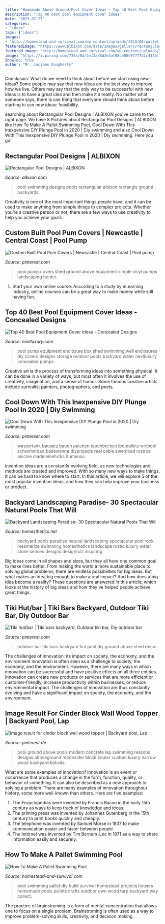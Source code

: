 ```yaml
---
title: "Homemade Above Ground Pool Cover Ideas ~ Top 40 Best Pool Equipment Cover Ideas"
description: "Top 40 best pool equipment cover ideas"
date: "2023-07-27"
categories:
- "ideas"
tags: ["ideas"]
images:
- "http://homestead-and-survival.com/wp-content/uploads/2015/08/pallet-swimming-pool.jpg"
featuredImage: "https://www.albixon.com/data/images/gallery/rectangular_pool_designs/rectangular-pool-view.jpg"
featured_image: "http://homestead-and-survival.com/wp-content/uploads/2015/08/pallet-swimming-pool.jpg"
image: "https://i.pinimg.com/736x/8d/3e/3a/8d3e3af08ce08e97777d2c41fbf1b039.jpg"
ShowToc: true
author: "Mr. Luciano Daugherty"
---
```



Conclusion: What do we need to think about before we start using new ideas?
Some people may say that new ideas are the best way to improve how we live. Others may say that the only way to be successful with new ideas is to have a great idea and then make it a reality. No matter what someone says, there is one thing that everyone should think about before starting to use new ideas: feasibility.

	

		
searching about Rectangular Pool Designs | ALBIXON you've came to the right page. We have 8 Pictures about Rectangular Pool Designs | ALBIXON like How To Make A Pallet Swimming Pool, Cool Down With This Inexpensive DIY Plunge Pool in 2020 | Diy swimming and also Cool Down With This Inexpensive DIY Plunge Pool in 2020 | Diy swimming. Here you go:
		
    
## Rectangular Pool Designs | ALBIXON

<img loading=lazy src="https://www.albixon.com/data/images/gallery/rectangular_pool_designs/rectangular-pool-view.jpg" onerror="this.onerror=null;this.src='https://tse3.mm.bing.net/th?id=OIP.SqoiY7oopofYSPB4UgZvHQHaFn&amp;pid=15.1';" alt="Rectangular Pool Designs | ALBIXON">

_Source: albixon.com_

>pool swimming designs pools rectangular albixon rectangle ground backyards. 

	

Creativity is one of the most important things people have, and it can be used to make anything from simple things to complex projects. Whether you’re a creative person or not, there are a few ways to use creativity to help you achieve your goals.

    
## Custom Built Pool Pum Covers | Newcastle | Central Coast | Pool Pump

<img loading=lazy src="https://i.pinimg.com/736x/96/10/f0/9610f0cb942e9dcc4586e75d586186c8.jpg" onerror="this.onerror=null;this.src='https://tse4.mm.bing.net/th?id=OIP.A8MUyeA178lY8nCVnnh9fAAAAA&amp;pid=15.1';" alt="Custom Built Pool Pum Covers | Newcastle | Central Coast | Pool pump">

_Source: pinterest.com_

>pool pump covers shed ground above equipment simple vinyl pumps landscaping hunter. 

	

1. Start your own online course: According to a study by eLearning Industry, online courses can be a great way to make money while still having fun.

    
## Top 40 Best Pool Equipment Cover Ideas - Concealed Designs

<img loading=lazy src="http://nextluxury.com/wp-content/uploads/pool-equipment-enclosure.jpg" onerror="this.onerror=null;this.src='https://tse1.mm.bing.net/th?id=OIP.iJ1DXzrTtBsYuGW2QidvTAHaFk&amp;pid=15.1';" alt="Top 40 Best Pool Equipment Cover Ideas - Concealed Designs">

_Source: nextluxury.com_

>pool pump equipment enclosure box shed swimming well enclosures diy covers designs storage outdoor pools backyard water nextluxury concealed pumps. 

	

Creative art is the process of transforming ideas into something physical. It can be done in a variety of ways, but most often it involves the use of creativity, imagination, and a sense of humor. Some famous creative artists include surrealist painters, photographers, and poets.

    
## Cool Down With This Inexpensive DIY Plunge Pool In 2020 | Diy Swimming

<img loading=lazy src="https://i.pinimg.com/736x/8a/99/74/8a9974237f4c09d2cf030ff524729c81.jpg" onerror="this.onerror=null;this.src='https://tse4.mm.bing.net/th?id=OIP.lxB-nzpkeOvKLNlWU-CKiQAAAA&amp;pid=15.1';" alt="Cool Down With This Inexpensive DIY Plunge Pool in 2020 | Diy swimming">

_Source: pinterest.com_

>wassertank bausatz bauen paletten tauchbecken ibc pallets wirlpool schwimmbad badewanne diyprojects reel cable zwembad rostros piscine madeleinehicks humanos. 

	

invention ideas are a constantly evolving field, as new technologies and methods are created and improved. With so many new ways to make things, it can be hard to know where to start. In this article, we will explore 5 of the most popular invention ideas, and how they can help improve your business or product.

    
## Backyard Landscaping Paradise- 30 Spectacular Natural Pools That Will

<img loading=lazy src="https://cdn.homesthetics.net/wp-content/uploads/2014/05/Backyard-Landscaping-Paradise-30-Spectacular-Natural-Pools-That-Will-Mesmerize-You-homesthetics-18.jpg" onerror="this.onerror=null;this.src='https://tse3.mm.bing.net/th?id=OIP._fv3ooIv4fTKUeRhatX66gHaFr&amp;pid=15.1';" alt="Backyard Landscaping Paradise- 30 Spectacular Natural Pools That Will">

_Source: homesthetics.net_

>backyard pools paradise natural landscaping spectacular pool rock mesmerize swimming homesthetics landscape rustic luxury water stone senses designs designrulz inspiring. 

	

Big ideas come in all shapes and sizes, but they all have one common goal: to make lives better. From making the world a more sustainable place to solving global problems, there are endless possibilities for big ideas. But what makes an idea big enough to make a real impact? And how does a big idea become a reality? These questions are answered in this article, which looks at the history of big ideas and how they've helped people achieve great things.

    
## Tiki Hut/bar | Tiki Bars Backyard, Outdoor Tiki Bar, Diy Outdoor Bar

<img loading=lazy src="https://i.pinimg.com/736x/cd/25/e8/cd25e813021e315206905d9cc93c9f3a--outdoor-bars-outdoor-ideas.jpg" onerror="this.onerror=null;this.src='https://tse3.mm.bing.net/th?id=OIP.XhIje9QLzeXGe4TsKLmnngHaJ4&amp;pid=15.1';" alt="Tiki hut/bar | Tiki bars backyard, Outdoor tiki bar, Diy outdoor bar">

_Source: pinterest.com_

>outdoor bar tiki bars backyard hut pool diy ground above shed decor. 

	

The challenges of innovation: its impact on society, the economy, and the environment
Innovation is often seen as a challenge to society, the economy, and the environment. However, there are many ways in which innovation can be successful and have positive effects on all three entities. Innovation can create new products or services that are more efficient or customer-friendly, increase productivity within businesses, or reduce environmental impact. The challenges of innovation are thus constantly evolving and have a significant impact on society, the economy, and the environment.

    
## Image Result For Cinder Block Wall Wood Topper | Backyard Pool, Lap

<img loading=lazy src="https://i.pinimg.com/736x/8d/3e/3a/8d3e3af08ce08e97777d2c41fbf1b039.jpg" onerror="this.onerror=null;this.src='https://tse1.mm.bing.net/th?id=OIP.rJeR4WFCZueRwzDC1Q2QTgAAAA&amp;pid=15.1';" alt="Image result for cinder block wall wood topper | Backyard pool, Lap">

_Source: pinterest.de_

>pool ground above pools modern concrete lap swimming reasons designs aboveground reconsider block cinder custom luxury narrow wood backyard bobvila. 

	

What are some examples of innovation?
Innovation is an event or occurrence that produces a change in the form, function, quality, or behavior of something. It can also be described as a new approach to solving a problem. There are many examples of innovation throughout history, some more well-known than others. Here are five examples:
1. The Encyclopedias were invented by Francis Bacon in the early 15th century as ways to keep track of knowledge and ideas.
2. The printing press was invented by Johannes Gutenberg in the 15th century to print books quickly and cheaply.
3. The telephone was invented by Samuel Morse in 1837 to make communication easier and faster between people. 
4. The Internet was invented by Tim Berners-Lee in 1971 as a way to share information easily and securely. 

    
## How To Make A Pallet Swimming Pool

<img loading=lazy src="http://homestead-and-survival.com/wp-content/uploads/2015/08/pallet-swimming-pool.jpg" onerror="this.onerror=null;this.src='https://tse2.mm.bing.net/th?id=OIP.C4oX0a7nqmz2YEAotmPTNAAAAA&amp;pid=15.1';" alt="How To Make A Pallet Swimming Pool">

_Source: homestead-and-survival.com_

>pool swimming pallet diy build survival homestead projects houses homemade pools pallets crafts outdoor own wood tarp backyard way collect. 

	

The practice of brainstroming is a form of mental concentration that allows one to focus on a single problem. Brainstroming is often used as a way to improve problem-solving skills, creativity, and decision making.

